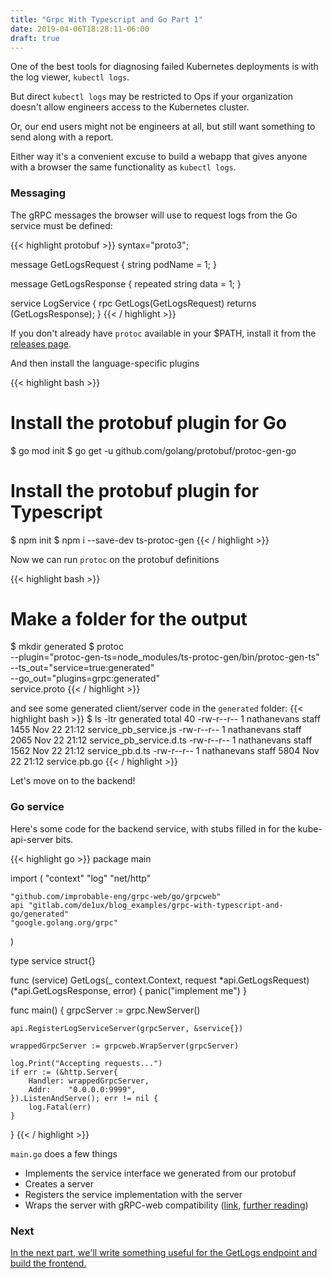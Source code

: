 ```yaml
---
title: "Grpc With Typescript and Go Part 1"
date: 2019-04-06T18:28:11-06:00
draft: true
---
```


One of the best tools for diagnosing failed Kubernetes deployments is with the log viewer, `kubectl logs`.

But direct `kubectl logs` may be restricted to Ops if your organization doesn't allow engineers access to the Kubernetes cluster.

Or, our end users might not be engineers at all, but still want something to send along with a report.

Either way it's a convenient excuse to build a webapp that gives anyone with a browser the same functionality as `kubectl logs`.

### Messaging

The gRPC messages the browser will use to request logs from the Go service must be defined:

{{< highlight protobuf >}}
syntax="proto3";

message GetLogsRequest {
    string podName = 1;
}

message GetLogsResponse {
  repeated string data = 1;
}

service LogService {
  rpc GetLogs(GetLogsRequest) returns (GetLogsResponse);
}
{{< / highlight >}}

If you don't already have `protoc` available in your $PATH, install it from the [releases page](https://github.com/protocolbuffers/protobuf/releases).

And then install the language-specific plugins

{{< highlight bash >}}
# Install the protobuf plugin for Go
$ go mod init
$ go get -u github.com/golang/protobuf/protoc-gen-go

# Install the protobuf plugin for Typescript
$ npm init
$ npm i --save-dev ts-protoc-gen
{{< / highlight >}}

Now we can run `protoc` on the protobuf definitions

{{< highlight bash >}}
# Make a folder for the output
$ mkdir generated
$ protoc \
    --plugin="protoc-gen-ts=node_modules/ts-protoc-gen/bin/protoc-gen-ts" \
    --ts_out="service=true:generated" \
    --go_out="plugins=grpc:generated" \
    service.proto
{{< / highlight >}}

and see some generated client/server code in the `generated` folder:
{{< highlight bash >}}
$ ls -ltr generated
total 40
-rw-r--r--  1 nathanevans  staff  1455 Nov 22 21:12 service_pb_service.js
-rw-r--r--  1 nathanevans  staff  2065 Nov 22 21:12 service_pb_service.d.ts
-rw-r--r--  1 nathanevans  staff  1562 Nov 22 21:12 service_pb.d.ts
-rw-r--r--  1 nathanevans  staff  5804 Nov 22 21:12 service.pb.go
{{< / highlight >}}

Let's move on to the backend!

### Go service

Here's some code for the backend service, with stubs filled in for the kube-api-server bits.

{{< highlight go >}}
package main

import (
    "context"
    "log"
    "net/http"

    "github.com/improbable-eng/grpc-web/go/grpcweb"
    api "gitlab.com/de1ux/blog_examples/grpc-with-typescript-and-go/generated"
    "google.golang.org/grpc"
)

type service struct{}

func (service) GetLogs(_ context.Context, request *api.GetLogsRequest) (*api.GetLogsResponse, error) {
    panic("implement me")
}

func main() {
    grpcServer := grpc.NewServer()

    api.RegisterLogServiceServer(grpcServer, &service{})

    wrappedGrpcServer := grpcweb.WrapServer(grpcServer)

    log.Print("Accepting requests...")
    if err := (&http.Server{
        Handler: wrappedGrpcServer,
        Addr:    "0.0.0.0:9999",
    }).ListenAndServe(); err != nil {
        log.Fatal(err)
    }
}
{{< / highlight >}}


`main.go` does a few things

* Implements the service interface we generated from our protobuf
* Creates a server
* Registers the service implementation with the server
* Wraps the server with gRPC-web compatibility ([link](https://github.com/improbable-eng/grpc-web/tree/master/go/grpcweb), [further reading](https://github.com/grpc/grpc/blob/master/doc/PROTOCOL-WEB.md))

### Next

[In the next part, we'll write something useful for the GetLogs endpoint and build the frontend.](/tutorials/grpc-with-typescript-and-go-part-2)
